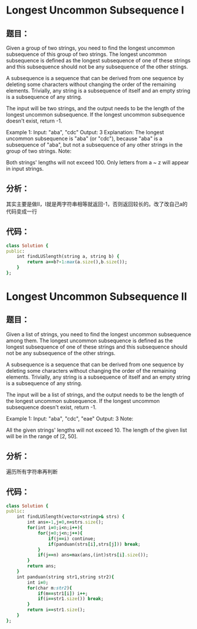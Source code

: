 #  Longest Uncommon Subsequence I
## 题目：
Given a group of two strings, you need to find the longest uncommon subsequence of this group of two strings. The longest uncommon subsequence is defined as the longest subsequence of one of these strings and this subsequence should not be any subsequence of the other strings.

A subsequence is a sequence that can be derived from one sequence by deleting some characters without changing the order of the remaining elements. Trivially, any string is a subsequence of itself and an empty string is a subsequence of any string.

The input will be two strings, and the output needs to be the length of the longest uncommon subsequence. If the longest uncommon subsequence doesn't exist, return -1.

Example 1:
Input: "aba", "cdc"
Output: 3
Explanation: The longest uncommon subsequence is "aba" (or "cdc"), 
because "aba" is a subsequence of "aba", 
but not a subsequence of any other strings in the group of two strings. 
Note:

Both strings' lengths will not exceed 100.
Only letters from a ~ z will appear in input strings.
## 分析：
其实主要是做II，I就是两字符串相等就返回-1，否则返回较长的。改了改自己a的代码变成一行<br>
## 代码：
```ruby
class Solution {
public:
    int findLUSlength(string a, string b) {
        return a==b?-1:max(a.size(),b.size());
    }
};
```
# Longest Uncommon Subsequence II
## 题目：
Given a list of strings, you need to find the longest uncommon subsequence among them. The longest uncommon subsequence is defined as the longest subsequence of one of these strings and this subsequence should not be any subsequence of the other strings.

A subsequence is a sequence that can be derived from one sequence by deleting some characters without changing the order of the remaining elements. Trivially, any string is a subsequence of itself and an empty string is a subsequence of any string.

The input will be a list of strings, and the output needs to be the length of the longest uncommon subsequence. If the longest uncommon subsequence doesn't exist, return -1.

Example 1:
Input: "aba", "cdc", "eae"
Output: 3
Note:

All the given strings' lengths will not exceed 10.
The length of the given list will be in the range of [2, 50].
## 分析：
遍历所有字符串再判断<br>
## 代码：
```ruby
class Solution {
public:
    int findLUSlength(vector<string>& strs) {
        int ans=-1,j=0,n=strs.size();
        for(int i=0;i<n;i++){
            for(j=0;j<n;j++){
                if(j==i) continue;
                if(panduan(strs[i],strs[j])) break;
            }
            if(j==n) ans=max(ans,(int)strs[i].size());
        }
        return ans;
    }
    int panduan(string str1,string str2){
        int i=0;
        for(char m:str2){
            if(m==str1[i]) i++;
            if(i==str1.size()) break;
        }
        return i==str1.size();
    }
};
